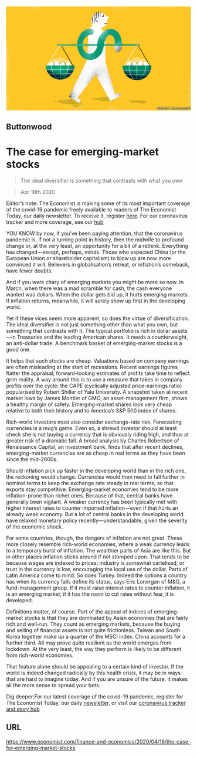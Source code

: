 ![](./images/20200418_FND002_0.jpg)

## Buttonwood

# The case for emerging-market stocks

> The ideal diversifier is something that contrasts with what you own

> Apr 18th 2020

Editor’s note: The Economist is making some of its most important coverage of the covid-19 pandemic freely available to readers of The Economist Today, our daily newsletter. To receive it, register [here](https://www.economist.com//newslettersignup). For our coronavirus tracker and more coverage, see our [hub](https://www.economist.com//coronavirus)

YOU KNOW by now, if you’ve been paying attention, that the coronavirus pandemic is, if not a turning point in history, then the midwife to profound change or, at the very least, an opportunity for a bit of a rethink. Everything has changed—except, perhaps, minds. Those who expected China (or the European Union or shareholder capitalism) to blow up are now more convinced it will. Believers in globalisation’s retreat, or inflation’s comeback, have fewer doubts.

And if you were chary of emerging markets you might be more so now. In March, when there was a mad scramble for cash, the cash everyone wanted was dollars. When the dollar gets bid up, it hurts emerging markets. If inflation returns, meanwhile, it will surely show up first in the developing world.

Yet if these vices seem more apparent, so does the virtue of diversification. The ideal diversifier is not just something other than what you own, but something that contrasts with it. The typical portfolio is rich in dollar assets—in Treasuries and the leading American shares. It needs a counterweight, an anti-dollar trade. A benchmark basket of emerging-market stocks is a good one.

It helps that such stocks are cheap. Valuations based on company earnings are often misleading at the start of recessions. Recent earnings figures flatter the appraisal; forward-looking estimates of profits take time to reflect grim reality. A way around this is to use a measure that takes in company profits over the cycle: the CAPE (cyclically adjusted price-earnings ratio) popularised by Robert Shiller of Yale University. A snapshot taken at recent market lows by James Montier of GMO, an asset-management firm, shows a healthy margin of safety. Emerging-market shares look very cheap relative to both their history and to America’s S&P 500 index of shares.

Rich-world investors must also consider exchange-rate risk. Forecasting currencies is a mug’s game. Even so, a shrewd investor should at least check she is not buying a currency that is obviously riding high, and thus at greater risk of a dramatic fall. A broad analysis by Charles Robertson of Renaissance Capital, an investment bank, finds that after recent declines, emerging-market currencies are as cheap in real terms as they have been since the mid-2000s.

Should inflation pick up faster in the developing world than in the rich one, the reckoning would change. Currencies would then need to fall further in nominal terms to keep the exchange rate steady in real terms, so that exports stay competitive. Emerging-market economies tend to be more inflation-prone than richer ones. Because of that, central banks have generally been vigilant. A weaker currency has been typically met with higher interest rates to counter imported inflation—even if that hurts an already weak economy. But a lot of central banks in the developing world have relaxed monetary policy recently—understandable, given the severity of the economic shock.

For some countries, though, the dangers of inflation are not great. These more closely resemble rich-world economies, where a weak currency leads to a temporary burst of inflation. The wealthier parts of Asia are like this. But in other places inflation sticks around if not stomped upon. That tends to be because wages are indexed to prices; industry is somewhat cartelised; or trust in the currency is low, encouraging the local use of the dollar. Parts of Latin America come to mind. So does Turkey. Indeed the options a country has when its currency falls define its status, says Eric Lonergan of M&G, a fund-management group. If it must raise interest rates to counter inflation, it is an emerging market; if it has the room to cut rates without fear, it is developed.

Definitions matter, of course. Part of the appeal of indices of emerging-market stocks is that they are dominated by Asian economies that are fairly rich and well-run. They count as emerging markets, because the buying and selling of financial assets is not quite frictionless. Taiwan and South Korea together make up a quarter of the MSCI index. China accounts for a further third. All may prove quite resilient as the world emerges from lockdown. At the very least, the way they perform is likely to be different from rich-world economies.

That feature alone should be appealing to a certain kind of investor. If the world is indeed changed radically by this health crisis, it may be in ways that are hard to imagine today. And if you are unsure of the future, it makes all the more sense to spread your bets.

Dig deeper:For our latest coverage of the covid-19 pandemic, register for The Economist Today, our daily [newsletter](https://www.economist.com//newslettersignup), or visit our [coronavirus tracker and story hub](https://www.economist.com//coronavirus)

## URL

https://www.economist.com/finance-and-economics/2020/04/18/the-case-for-emerging-market-stocks
